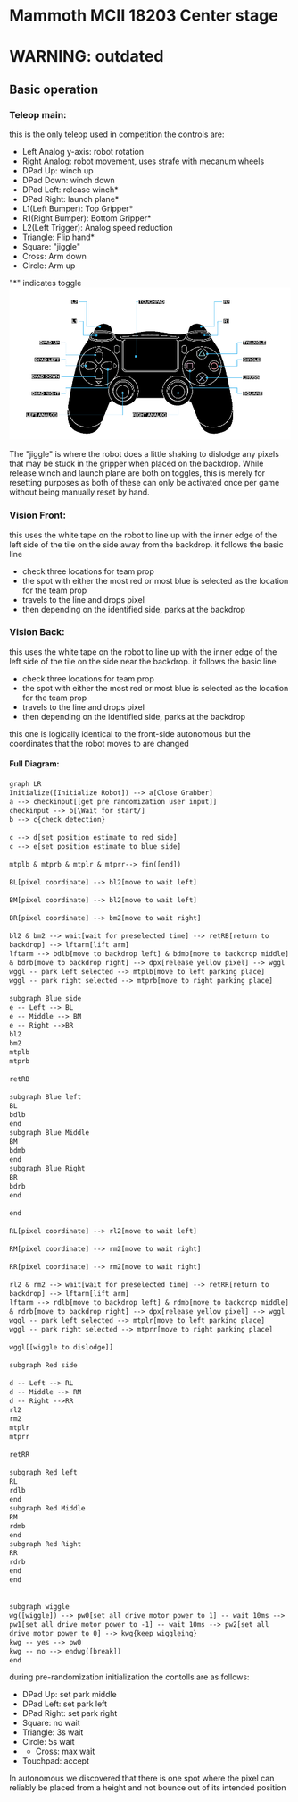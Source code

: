 # Mammoth MCII 18203 Center stage

# WARNING: outdated



## Basic operation
### Teleop main:
this is the only teleop used in competition
the controls are:
- Left Analog y-axis: robot rotation
- Right Analog: robot movement, uses strafe with mecanum wheels
- DPad Up: winch up
- DPad Down: winch down
- DPad Left: release winch*
- DPad Right: launch plane*
- L1(Left Bumper): Top Gripper*
- R1(Right Bumper): Bottom Gripper*
- L2(Left Trigger): Analog speed reduction
- Triangle: Flip hand*
- Square: "jiggle"
- Cross: Arm down
- Circle: Arm up

"*" indicates toggle
![image](https://raw.githubusercontent.com/MammothMCII/MammothMCIICenterStage18203/master/PS4-Controller-diagram-light-mode-freindly.png)

The "jiggle" is where the robot does a little shaking to dislodge any pixels that may be stuck in the gripper when placed on the backdrop. While release winch and launch plane are both on toggles, this is merely for resetting purposes as both of these can only be activated once per game without being manually reset by hand.

### Vision Front:
this uses the white tape on the robot to line up with the inner edge of the left side of the tile on the side away from the backdrop. 
it follows the basic line 
- check three locations for team prop
- the spot with either the most red or most blue is selected as the location for the team prop
- travels to the line and drops pixel
- then depending on the identified side, parks at the backdrop

### Vision Back:
this uses the white tape on the robot to line up with the inner edge of the left side of the tile on the side near the backdrop. 
it follows the basic line 
- check three locations for team prop
- the spot with either the most red or most blue is selected as the location for the team prop
- travels to the line and drops pixel
- then depending on the identified side, parks at the backdrop

this one is logically identical to the front-side autonomous but the coordinates that the robot moves to are changed


#### Full Diagram:
```mermaid
graph LR
Initialize([Initialize Robot]) --> a[Close Grabber]
a --> checkinput[[get pre randomization user input]]
checkinput --> b[\Wait for start/]
b --> c{check detection}

c --> d[set position estimate to red side]
c --> e[set position estimate to blue side]

mtplb & mtprb & mtplr & mtprr--> fin([end])

BL[pixel coordinate] --> bl2[move to wait left]

BM[pixel coordinate] --> bl2[move to wait left]

BR[pixel coordinate] --> bm2[move to wait right]

bl2 & bm2 --> wait[wait for preselected time] --> retRB[return to backdrop] --> lftarm[lift arm]
lftarm --> bdlb[move to backdrop left] & bdmb[move to backdrop middle] & bdrb[move to backdrop right] --> dpx[release yellow pixel] --> wggl
wggl -- park left selected --> mtplb[move to left parking place]
wggl -- park right selected --> mtprb[move to right parking place]

subgraph Blue side
e -- Left --> BL
e -- Middle --> BM
e -- Right -->BR
bl2
bm2
mtplb
mtprb

retRB

subgraph Blue left
BL
bdlb
end
subgraph Blue Middle
BM
bdmb
end
subgraph Blue Right
BR
bdrb
end

end

RL[pixel coordinate] --> rl2[move to wait left]

RM[pixel coordinate] --> rm2[move to wait right]

RR[pixel coordinate] --> rm2[move to wait right]

rl2 & rm2 --> wait[wait for preselected time] --> retRR[return to backdrop] --> lftarm[lift arm]
lftarm --> rdlb[move to backdrop left] & rdmb[move to backdrop middle] & rdrb[move to backdrop right] --> dpx[release yellow pixel] --> wggl
wggl -- park left selected --> mtplr[move to left parking place]
wggl -- park right selected --> mtprr[move to right parking place]

wggl[[wiggle to dislodge]]

subgraph Red side

d -- Left --> RL
d -- Middle --> RM
d -- Right -->RR
rl2
rm2
mtplr
mtprr

retRR

subgraph Red left
RL
rdlb
end
subgraph Red Middle
RM
rdmb
end
subgraph Red Right
RR
rdrb
end
end


subgraph wiggle
wg([wiggle]) --> pw0[set all drive motor power to 1] -- wait 10ms --> pw1[set all drive motor power to -1] -- wait 10ms --> pw2[set all drive motor power to 0] --> kwg{keep wiggleing}
kwg -- yes --> pw0
kwg -- no --> endwg([break])
end
```

during pre-randomization initialization the contolls are as follows:

- DPad Up: set park middle
- DPad Left: set park left
- DPad Right: set park right
- Square: no wait
- Triangle: 3s wait
- Circle: 5s wait
- - Cross: max wait
- Touchpad: accept


In autonomous we discovered that there is one spot where the pixel can reliably be placed from a height and not bounce out of its intended position

